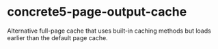 concrete5-page-output-cache
===========================

Alternative full-page cache that uses built-in caching methods but loads earlier than the default page cache.
